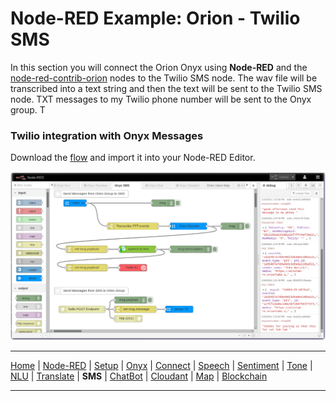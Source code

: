 # Node-RED Example: Orion - Twilio SMS

In this section you will connect the Orion Onyx using **Node-RED** and the [node-red-contrib-orion](https://flows.nodered.org/node/node-red-contrib-orion) nodes to the Twilio SMS node.  The wav file will be transcribed into a text string and then the text will be sent to the Twilio SMS node. TXT messages to my Twilio phone number will be sent to the Onyx group. T

### Twilio integration with Onyx Messages

Download the [flow](flows/) and import it into your Node-RED Editor.

![Node-RED Twilio flow](screenshots/NodeRED-Orion-Twilio-flow.png)

---

[Home](/README.md) | [Node-RED](/PART1.md) | [Setup](/PART2.md) | [Onyx](/PART3.md) | [Connect](/PART4.md) | [Speech](/PART5.md) | [Sentiment](/PART6.md) | [Tone](/PART7.md) | [NLU](/PART8.md) | [Translate](/PART9.md) | **SMS** | [ChatBot](/PART11.md) | [Cloudant](/PART12.md) | [Map](/PART13.md) | [Blockchain](/PART14.md) 

---
